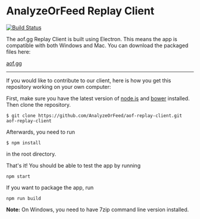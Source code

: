 # AnalyzeOrFeed Replay Client
[![Build Status](https://travis-ci.org/AnalyzeOrFeed/aof-replay-client.svg?branch=master)](https://travis-ci.org/AnalyzeOrFeed/aof-replay-client)

The aof.gg Replay Client is built using Electron. This means the app is compatible with both Windows and Mac. You can download the packaged files here:

[aof.gg](http://aof.gg/download/)  

---

If you would like to contribute to our client, here is how you get this repository working on your own computer:

First, make sure you have the latest version of [node.js](http://nodejs.org) and [bower](http://bower.io) installed. Then clone the repository.

````shell
$ git clone https://github.com/AnalyzeOrFeed/aof-replay-client.git aof-replay-client
````

Afterwards, you need to run
````shell
$ npm install
````
in the root directory.

That's it! You should be able to test the app by running
````shell
npm start
````

If you want to package the app, run
````shell
npm run build
````
**Note:** On Windows, you need to have 7zip command line version installed.
